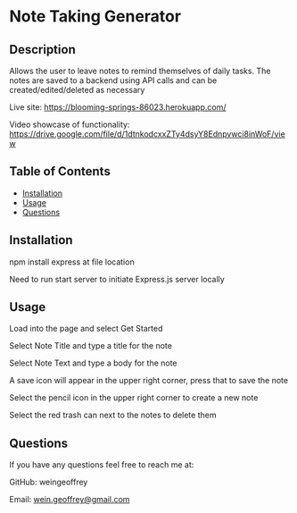 # Note Taking Generator

## Description

Allows the user to leave notes to remind themselves of daily tasks. The notes are saved to a backend using API calls and can be created/edited/deleted as necessary

Live site: https://blooming-springs-86023.herokuapp.com/

Video showcase of functionality: https://drive.google.com/file/d/1dtnkodcxxZTy4dsyY8Ednpvwci8inWoF/view

## Table of Contents

* [Installation](#installation)
* [Usage](#usage)
* [Questions](#questions)

## Installation
npm install express at file location

Need to run start server to initiate Express.js server locally

## Usage
Load into the page and select Get Started

Select Note Title and type a title for the note

Select Note Text and type a body for the note

A save icon will appear in the upper right corner, press that to save the note

Select the pencil icon in the upper right corner to create a new note

Select the red trash can next to the notes to delete them


## Questions

If you have any questions feel free to reach me at:

GitHub: weingeoffrey

Email: wein.geoffrey@gmail.com
